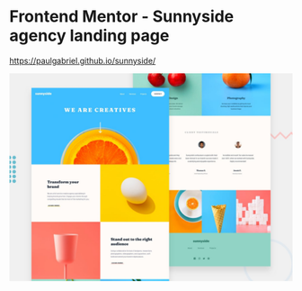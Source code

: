# Frontend Mentor - Sunnyside agency landing page

https://paulgabriel.github.io/sunnyside/

![Design preview for the Sunnyside agency landing page coding challenge](./design/desktop-preview.jpg)


